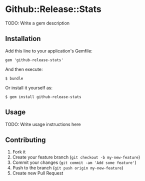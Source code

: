 # Github::Release::Stats

TODO: Write a gem description

## Installation

Add this line to your application's Gemfile:

    gem 'github-release-stats'

And then execute:

    $ bundle

Or install it yourself as:

    $ gem install github-release-stats

## Usage

TODO: Write usage instructions here

## Contributing

1. Fork it
2. Create your feature branch (`git checkout -b my-new-feature`)
3. Commit your changes (`git commit -am 'Add some feature'`)
4. Push to the branch (`git push origin my-new-feature`)
5. Create new Pull Request
